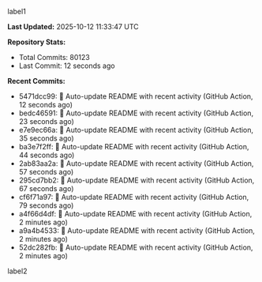 
label1 
<!-- ACTIVITY_START -->
**Last Updated:** 2025-10-12 11:33:47 UTC

**Repository Stats:**
- Total Commits: 80123
- Last Commit: 12 seconds ago

**Recent Commits:**
- 5471dcc99: 🤖 Auto-update README with recent activity (GitHub Action, 12 seconds ago)
- bedc46591: 🤖 Auto-update README with recent activity (GitHub Action, 23 seconds ago)
- e7e9ec66a: 🤖 Auto-update README with recent activity (GitHub Action, 35 seconds ago)
- ba3e7f2ff: 🤖 Auto-update README with recent activity (GitHub Action, 44 seconds ago)
- 2ab83aa2a: 🤖 Auto-update README with recent activity (GitHub Action, 57 seconds ago)
- 295cd7bb2: 🤖 Auto-update README with recent activity (GitHub Action, 67 seconds ago)
- cf6f71a97: 🤖 Auto-update README with recent activity (GitHub Action, 79 seconds ago)
- a4f66d4df: 🤖 Auto-update README with recent activity (GitHub Action, 2 minutes ago)
- a9a4b4533: 🤖 Auto-update README with recent activity (GitHub Action, 2 minutes ago)
- 52dc282fb: 🤖 Auto-update README with recent activity (GitHub Action, 2 minutes ago)
<!-- ACTIVITY_END -->

label2

